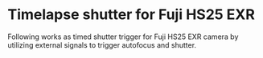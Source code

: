 Timelapse shutter for Fuji HS25 EXR
===============================
Following works as timed shutter trigger for Fuji HS25 EXR camera by utilizing external signals to trigger autofocus and shutter.

